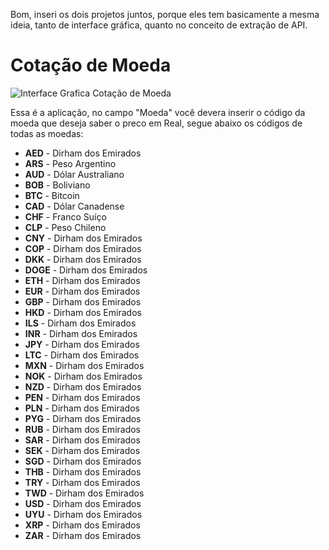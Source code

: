 <p>Bom, inseri os dois projetos juntos, porque eles tem basicamente a mesma ideia, tanto de interface gráfica, quanto no conceito de extração de API.</p>

<h1>Cotação de Moeda</h1>

![Interface Grafica Cotação de Moeda](https://user-images.githubusercontent.com/98194579/172523185-0092786a-d60e-45b4-8a98-c1054388c632.png)

<p>Essa é a aplicação, no campo "Moeda" você devera inserir o código da moeda que deseja saber o preco em Real, segue abaixo os códigos de todas as moedas:</p>

<ul>
  <li> <b>AED</b> - Dirham dos Emirados</li>
  <li> <b>ARS</b> - Peso Argentino</li>
  <li> <b>AUD</b> - Dólar Australiano</li>
  <li> <b>BOB</b> - Boliviano</li>
  <li> <b>BTC</b> - Bitcoin</li>
  <li> <b>CAD</b> - Dólar Canadense</li>
  <li> <b>CHF</b> - Franco Suíço</li>
  <li> <b>CLP</b> - Peso Chileno</li>
  <li> <b>CNY</b> - Dirham dos Emirados</li>
  <li> <b>COP</b> - Dirham dos Emirados</li>
  <li> <b>DKK</b> - Dirham dos Emirados</li>
  <li> <b>DOGE</b> - Dirham dos Emirados</li>
  <li> <b>ETH</b> - Dirham dos Emirados</li>
  <li> <b>EUR</b> - Dirham dos Emirados</li>
  <li> <b>GBP</b> - Dirham dos Emirados</li>
  <li> <b>HKD</b> - Dirham dos Emirados</li>
  <li> <b>ILS</b> - Dirham dos Emirados</li>
  <li> <b>INR</b> - Dirham dos Emirados</li>
  <li> <b>JPY</b> - Dirham dos Emirados</li>
  <li> <b>LTC</b> - Dirham dos Emirados</li>
  <li> <b>MXN</b> - Dirham dos Emirados</li>
  <li> <b>NOK</b> - Dirham dos Emirados</li>
  <li> <b>NZD</b> - Dirham dos Emirados</li>
  <li> <b>PEN</b> - Dirham dos Emirados</li>
  <li> <b>PLN</b> - Dirham dos Emirados</li>
  <li> <b>PYG</b> - Dirham dos Emirados</li>
  <li> <b>RUB</b> - Dirham dos Emirados</li>
  <li> <b>SAR</b> - Dirham dos Emirados</li>
  <li> <b>SEK</b> - Dirham dos Emirados</li>
  <li> <b>SGD</b> - Dirham dos Emirados</li>
  <li> <b>THB</b> - Dirham dos Emirados</li>
  <li> <b>TRY</b> - Dirham dos Emirados</li>
  <li> <b>TWD</b> - Dirham dos Emirados</li>
  <li> <b>USD</b> - Dirham dos Emirados</li>
  <li> <b>UYU</b> - Dirham dos Emirados</li>
  <li> <b>XRP</b> - Dirham dos Emirados</li>
  <li> <b>ZAR</b> - Dirham dos Emirados</li>  
</ul>
